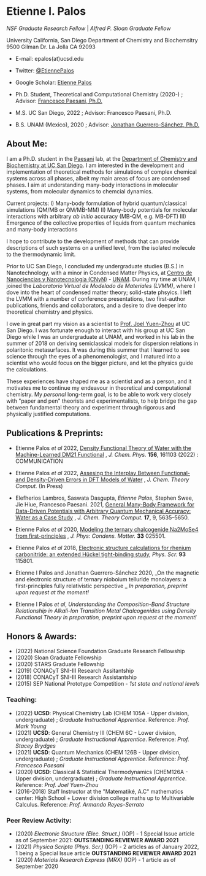 # Etienne I. Palos
*NSF Graduate Research Fellow* |
*Alfred P. Sloan Graduate Fellow*

University California, San Diego
  Department of Chemistry and Biochemsitry
    9500 Gilman Dr. La Jolla
      CA 92093

- E-mail: epalos(at)ucsd.edu
- Twitter: [@EtiennePalos](https://twitter.com/EtiennePalos)
- Google Scholar: [Etienne Palos](https://scholar.google.com/citations?user=hA6qQRIAAAAJ&hl=en&oi=ao)



- Ph.D. Student, Theoretical and Computational Chemistry (2020-) ; Advisor: [Francesco Paesani, Ph.D.](https://scholar.google.com/citations?user=01BwypIAAAAJ&hl=en&oi=ao)
- M.S. UC San Diego, 2022 ; Advisor: Francesco Paesani, Ph.D.
- B.S. UNAM (Mexico), 2020 ; Advisor: [Jonathan Guerrero-Sánchez, Ph.D.](https://scholar.google.com/citations?user=XOBMvEIAAAAJ&hl=en&oi=ao)


## About Me:

I am a Ph.D. student in the [Paesani](http://paesanigroup.ucsd.edu/index.html) lab, at the  [Department of Chemistry and Biochemistry at UC San Diego](https://chemistry.ucsd.edu/). I am interested in the development and implementation of theoretical methods for simulations of complex chemical systems across all phases, albeit my main areas of focus are condensed phases. I aim at understanding many-body interactions in molecular systems, from molecular dynamics to chemcial dynamics. 

Current projects:
I) Many-body formulation of hybrid quantum/classical simulations (QM/MB or QM/MB-MM)
II) Many-body potentials for molecular interactions with arbitrary _ab initio_ accuracy  (MB-QM, e.g. MB-DFT)
III) Emergence of the collective properties of liquids from quantum mechanics and many-body interactions 

I hope to contribute to the development of methods that can provide descriptions of such systems on a unified level, from the isolated molecule to the thermodynamic limit.

Prior to UC San Diego, I concluded my undergraduate studies (B.S.) in Nanotechnology, with a minor in Condensed Matter Physics, at [Centro de Nanociencias y Nanotecnología (CNyN)](https://www.cnyn.unam.mx/) - [UNAM](https://www.unam.mx/). During my time at UNAM, I joined the _Laboratorio Virtual de Modelado de Materiales (LVMM)_, where I dove into the heart of condensed matter theory; solid-state phsyics. I left the LVMM with a number of conference presentations, two first-author publications, friends and collaborators, and a desire to dive deeper into theoretical chemistry and physics.

I owe in great part my vision as a scientist to [Prof. Joel Yuen-Zhou](https://scholar.google.com/citations?user=fCQ27T4AAAAJ&hl=en&oi=ao) at UC San Diego. I was fortunate enough to interact with his group at UC San Diego while I was an undergraduate at UNAM, and worked in his lab in the summer of 2018 on deriving semiclassical models for dispersion relations in polaritonic metasurfaces. It was during this summer that I learned to see science through the eyes of a phenomenologist, and I matured into a scientist who would focus on the bigger picture, and let the physics guide the calculations. 

These experiences have shaped me as a scientist and as a person, and it motivates me to continue my endeavour in theoretical and computational chemistry. My _personal_ long-term goal, is to be able to work very closely with "paper and pen" theorists and experimentalists, to help bridge the gap between fundamental theory and experiment through rigorous and physically justified computations. 

## Publications & Preprints:
- Etienne Palos _et al_ 2022, [Density Functional Theory of Water with the Machine-Learned DM21 Functional](https://aip.scitation.org/doi/10.1063/5.0090862) , _J. Chem. Phys._ **156**, 161103 (2022) : COMMUNICATION

- Etienne Palos _et al_ 2022, [Assesing the Interplay Between Functional- and Density-Driven Errors in DFT Models of Water](https://doi.org/10.26434/chemrxiv-2022-rt0m8) , _J. Chem. Theory Comput._ (In Press) 

- Elefherios  Lambros,  Saswata  Dasgupta,  *Etienne Palos*,  Stephen  Swee,  Jie Hiue, Francesco Paesani. 2021, [General Many-Body Framework for Data-Driven Potentials with Arbitrary Quantum Mechanical Accuracy: Water as a Case Study](https://doi.org/10.1021/acs.jctc.1c00541) , _J. Chem. Theory Comput._ **17**, 9, 5635–5650.

- Etienne Palos _et al_ 2020, [Modeling the ternary chalcogenide Na2MoSe4 from first-principles](https://doi.org/10.1088/1361-648X/abaf91) , _J. Phys: Condens. Matter._  **33** 025501.

- Etienne Palos _et al_ 2018, [Electronic structure calculations for rhenium carbonitride: an extended Hückel tight-binding study](https://doi.org/10.1088/1402-4896/aae14c), _Phys. Scr._ **93** 115801.


- Etienne I Palos and Jonathan Guerrero-Sánchez 2020, _On the magnetic and electronic structure of ternary nioboium telluride monolayers: a first-principles fully relativistic perspective _ *In preparation, preprint upon request at the moment!* 


- Etienne I Palos _et al_, _Understanding the Composition-Band Structure Relationship in Alkali-Ion Transition Metal Chalcogenides using Density Functional Theory_ *In preparation, preprint upon request at the moment!* 

## Honors & Awards:
- (2022) National Science Foundation Graduate Research Fellowship
- (2020) Sloan Graduate Fellowship
- (2020) STARS Graduate Fellowship
- (2019) CONACyT SNI-III Research Assitantship
- (2018) CONACyT SNI-III Research Assistantship 
- (2015) SEP National Prototype Competition - *1st state and national levels*

### Teaching:
- (2022) **UCSD**: Physical Chemistry Lab (CHEM 105A - Upper division, undergraduate) ; *Graduate Instructional Apprentice*. Reference: *Prof. Mark Young*
- (2021) **UCSD**: General Chemistry III (CHEM 6C - Lower division, undergraduate) ; *Graduate Instructional Apprentice*. Reference: *Prof. Stacey Brydges*
- (2021) **UCSD**: Quantum Mechanics (CHEM 126B - Upper division, undergraduate) ; *Graduate Instructional Apprentice*. Reference: *Prof. Francesco Paesani*
- (2020) **UCSD**: Classical & Statistical Thermodynamics (CHEM126A - Upper division, undergraduate) ; *Graduate Instructional Apprentice*. Reference: *Prof. Joel Yuen-Zhou*
- (2016-2018) Staff Instructor at the "Matematiké, A.C" mathematics center: High School + Lower division college maths up to Multivariable Calculus. Reference: *Prof. Armando Reyes-Serrato*

### Peer Review Activity:
- (2020) *Electronic Structure (Elec. Struct.)* (IOP) - 1 Special Issue article as of September 2021: **OUTSTANDING REVIEWER AWARD 2021**
- (2021) *Physica Scripta (Phys. Scr.)* (IOP) - 2 articles as of January 2022, 1 being a Special Issue article **OUTSTANDING REVIEWER AWARD 2021**
- (2020) *Materials Research Express (MRX)* (IOP) - 1 article as of September 2020
